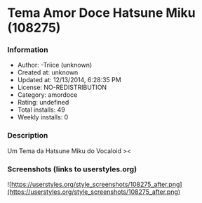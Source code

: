 # Tema Amor Doce Hatsune Miku (108275)

### Information
- Author: -Triice (unknown)
- Created at: unknown
- Updated at: 12/13/2014, 6:28:35 PM
- License: NO-REDISTRIBUTION
- Category: amordoce
- Rating: undefined
- Total installs: 49
- Weekly installs: 0


### Description
Um Tema da Hatsune Miku do Vocaloid ><


### Screenshots (links to userstyles.org)
![https://userstyles.org/style_screenshots/108275_after.png](https://userstyles.org/style_screenshots/108275_after.png)



